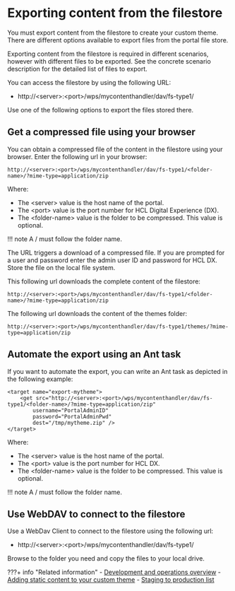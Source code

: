 # Exporting content from the filestore

You must export content from the filestore to create your custom theme. There are different options available to export files from the portal file store.

Exporting content from the filestore is required in different scenarios, however with different files to be exported. See the concrete scenario description for the detailed list of files to export.

You can access the filestore by using the following URL:

-   http://<server\>:<port\>/wps/mycontenthandler/dav/fs-type1/

Use one of the following options to export the files stored there.

## Get a compressed file using your browser

You can obtain a compressed file of the content in the filestore using your browser. Enter the following url in your browser:

```
http://<server>:<port>/wps/mycontenthandler/dav/fs-type1/<folder-name>/?mime-type=application/zip
```

Where:

-   The <server\> value is the host name of the portal.
-   The <port\> value is the port number for HCL Digital Experience (DX).
-   The <folder-name\> value is the folder to be compressed. This value is optional.

!!! note
    A / must follow the folder name.

The URL triggers a download of a compressed file. If you are prompted for a user and password enter the admin user ID and password for HCL DX. Store the file on the local file system.

This following url downloads the complete content of the filestore:

```
http://<server>:<port>/wps/mycontenthandler/dav/fs-type1/<folder-name>/?mime-type=application/zip 
```

The following url downloads the content of the themes folder:

```
http://<server>:<port>/wps/mycontenthandler/dav/fs-type1/themes/?mime-type=application/zip
```

## Automate the export using an Ant task

If you want to automate the export, you can write an Ant task as depicted in the following example:

```
<target name="export-mytheme">
    <get src="http://<server>:<port>/wps/mycontenthandler/dav/fs-type1/<folder-name>/?mime-type=application/zip"
        username="PortalAdminID"
        password="PortalAdminPwd"
        dest="/tmp/mytheme.zip" />
</target>
```

Where:

-   The <server\> value is the host name of the portal.
-   The <port\> value is the port number for HCL DX.
-   The <folder-name\> value is the folder to be compressed. This value is optional.

!!! note
    A / must follow the folder name.

## Use WebDAV to connect to the filestore

Use a WebDav Client to connect to the filestore using the following url:

-   http://<server\>:<port\>/wps/mycontenthandler/dav/fs-type1/

Browse to the folder you need and copy the files to your local drive.



???+ info "Related information"
    - [Development and operations overview](../../dev_op_overview/index.md)
    - [Adding static content to your custom theme](../../dev_op_overview/manual_packaging_themes/themeopt_move_repack_addstatic.md)
    - [Staging to production list](../../../../../deploy_dx/manage/staging_to_production/overview_of_staging_to_prod/dep_stage_check.md)

